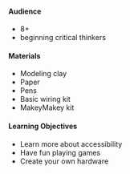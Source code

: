 #### Audience

* 8+
* beginning critical thinkers

#### Materials

* Modeling clay
* Paper
* Pens
* Basic wiring kit
* MakeyMakey kit

#### Learning Objectives

* Learn more about accessibility
* Have fun playing games
* Create your own hardware